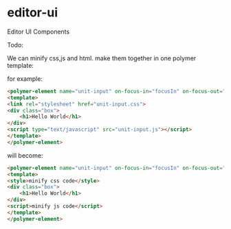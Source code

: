 editor-ui
=========

Editor UI Components

Todo:

We can minify css,js and html. make them together in one polymer template:

for example:

```html
<polymer-element name="unit-input" on-focus-in="focusIn" on-focus-out="focusOut">
<template>
<link rel="stylesheet" href="unit-input.css">
<div class="box">
    <h1>Hello World</h1>
</div>
<script type="text/javascript" src="unit-input.js"></script>
</template>
</polymer-element>
```

will become:

```html
<polymer-element name="unit-input" on-focus-in="focusIn" on-focus-out="focusOut">
<template>
<style>minify css code</style>
<div class="box">
    <h1>Hello World</h1>
</div>
<script>minify js code</script>
</template>
</polymer-element>
```
